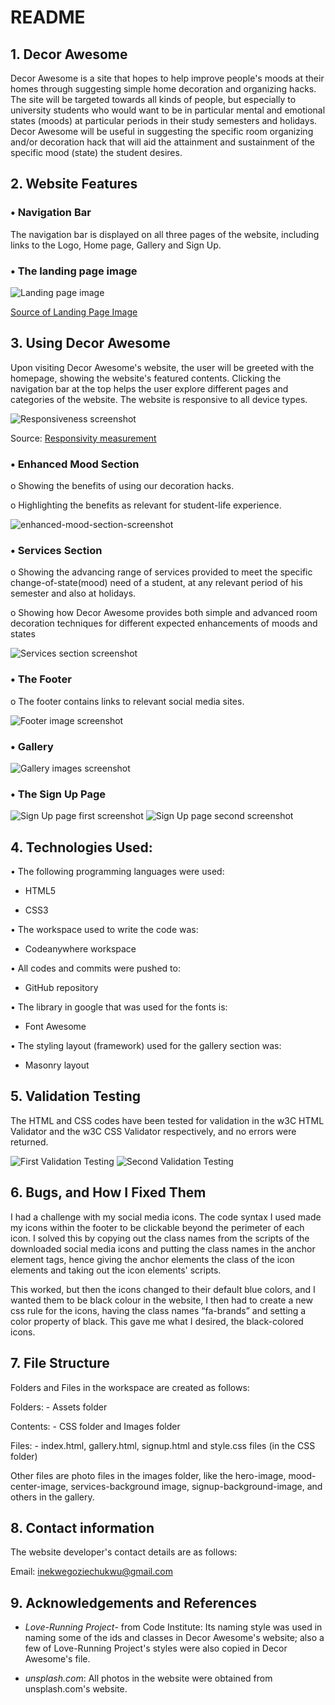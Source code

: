 # README

## 1. Decor Awesome

Decor Awesome is a site that hopes to help improve people's moods at their homes through suggesting simple home decoration and organizing hacks. The site will be targeted towards all kinds of people, but especially to university students who would want to be in particular mental and emotional states (moods) at particular periods in their study semesters and holidays. Decor Awesome will be useful in suggesting the specific room organizing and/or decoration hack that will aid the attainment and sustainment of the specific mood (state) the student desires.

## 2. Website Features

### • Navigation Bar

The navigation bar is displayed on all three pages of the website, including links to the Logo, Home page, Gallery and Sign Up.

### • The landing page image

<img src="./assets/images/landing-page-image-screenshot.png" alt="Landing page image">

[Source of Landing Page Image](https://unsplash.com/photos/0jmXOqUhpTQ)

## 3. Using Decor Awesome

Upon visiting Decor Awesome's website, the user will be greeted with the homepage, showing the website's featured contents. Clicking the navigation bar at the top helps the user explore different pages and categories of the website. The website is responsive to all device types.

<img src="./assets/images/responsiveness-screenshot.png" alt="Responsiveness screenshot">
 
Source: [Responsivity measurement](https://ui.dev/amiresponsive?url=https://goziechukwu.github.io/decor-awesome/)

### • Enhanced Mood Section

o Showing the benefits of using our decoration hacks.

o Highlighting the benefits as relevant for student-life experience.

<img src="./assets/images/enhanced-mood-section-screenshot.png" alt="enhanced-mood-section-screenshot">

### • Services Section

o Showing the advancing range of services provided to meet the specific change-of-state(mood) need of a student, at any relevant period of his semester and also at holidays.

o Showing how Decor Awesome provides both simple and advanced room decoration techniques for different expected enhancements of moods and states

<img src="./assets/images/services-section-screenshot.png" alt="Services section screenshot">


### • The Footer

o The footer contains links to relevant social media sites.

<img src="./assets/footer-image-screenshot.png" alt="Footer image screenshot">

### • Gallery

<img src="./assets/images/gallery-images-screenshot.png" alt="Gallery images screenshot">

### • The Sign Up Page

<img src="./assets/images/sign-up-page-screenshot-1.png" alt="Sign Up page first screenshot">

<img src="./assets/images/sign-up-page-screenshot-2.png" alt="Sign Up page second screenshot">

## 4. Technologies Used:

• The following programming languages were used:

- HTML5

- CSS3

• The workspace used to write the code was:

- Codeanywhere workspace

• All codes and commits were pushed to:

- GitHub repository

• The library in google that was used for the fonts is:

- Font Awesome

• The styling layout (framework) used for the gallery section was:

- Masonry layout

## 5. Validation Testing

The HTML and CSS codes have been tested for validation in the w3C HTML Validator and the w3C CSS Validator respectively, and no errors were returned.

<img src="./assets/images/validation-testing-screenshot-1.png" alt="First Validation Testing">

<img src="./assets/images/validation-testing-screenshot-2.png" alt="Second Validation Testing">

## 6. Bugs, and How I Fixed Them

I had a challenge with my social media icons. The code syntax I used made my icons within the footer to be clickable beyond the perimeter of each icon. I solved this by copying out the class names from the scripts of the downloaded social media icons and putting the class names in the anchor element tags, hence giving the anchor elements the class of the icon elements and taking out the icon elements' scripts.

This worked, but then the icons changed to their default blue colors, and I wanted them to be black colour in the website, I then had to create a new css rule for the icons, having the class names “fa-brands” and setting a color property of black. This gave me what I desired, the black-colored icons.

## 7. File Structure

Folders and Files in the workspace are created as follows:

Folders: - Assets folder

Contents: - CSS folder and Images folder

Files: - index.html, gallery.html, signup.html and style.css files (in the CSS folder)

Other files are photo files in the images folder, like the hero-image, mood-center-image, services-background image, signup-background-image, and others in the gallery.

## 8. Contact information

The website developer's contact details are as follows:

Email: inekwegoziechukwu@gmail.com

## 9. Acknowledgements and References

- _Love-Running Project_- from Code Institute: Its naming style was used in naming some of the ids and classes in Decor Awesome's website; also a few of Love-Running Project's styles were also copied in Decor Awesome's file.

- _unsplash.com_: All photos in the website were obtained from unsplash.com's website.

